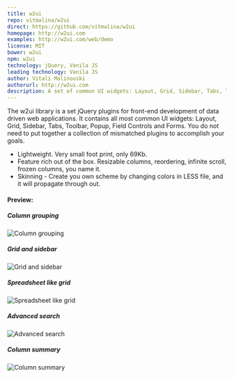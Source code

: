 ```yaml
---
title: w2ui
repo: vitmalina/w2ui
direct: https://github.com/vitmalina/w2ui
homepage: http://w2ui.com
examples: http://w2ui.com/web/demo
license: MIT
bower: w2ui
npm: w2ui
technology: jQuery, Vanila JS
leading technology: Vanila JS
author: Vitali Malinouski
authorurl: http://w2ui.com
description: A set of common UI widgets: Layout, Grid, Sidebar, Tabs, Toolbar, Popup, Field Controls and Forms.
---
```


The w2ui library is a set jQuery plugins for front-end development of data driven web applications. It contains all most common UI widgets: Layout, Grid, Sidebar, Tabs, Toolbar, Popup, Field Controls and Forms. You do not need to put together a collection of mismatched plugins to accomplish your goals.

* Lightweight. Very small foot print, only 69Kb.
* Feature rich out of the box. Resizable columns, reordering, infinite scroll, frozen columns, you name it.
* Skinning - Create you own scheme by changing colors in LESS file, and it will propagate through out.

#### Preview:

##### Column grouping
![Column grouping](/images/libraries/w2ui/w2ui-03.png "Column grouping")

##### Grid and sidebar
![Grid and sidebar](/images/libraries/w2ui/w2ui-02.png "Grid and sidebar")

##### Spreadsheet like grid
![Spreadsheet like grid](/images/libraries/w2ui/w2ui-01.png "Spreadsheet like grid")

##### Advanced search
![Advanced search](/images/libraries/w2ui/w2ui-04.png "Advanced search")

##### Column summary
![Column summary](/images/libraries/w2ui/w2ui-05.png "Column summary")
